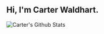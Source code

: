 ## Hi, I'm Carter Waldhart.

![Carter's Github Stats](https://github-readme-stats.vercel.app/api?username=waldhacw6865&count_private=true&show_icons=true&include_all_commits=true)
